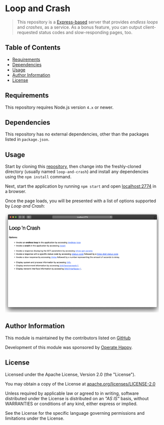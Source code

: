 # Loop and Crash

> This repository is a [Express-based](https://expressjs.com) server that provides _endless loops_ and _crashes_, as a service. As a bonus feature, you can output client-requested status codes and slow-responding pages, too.

## Table of Contents

- [Requirements](#requirements)
- [Dependencies](#dependencies)
- [Usage](#usage)
- [Author Information](#author-information)
- [License](#license)

## Requirements

This repository requires Node.js version `4.x` or newer.

## Dependencies

This repository has no external dependencies, other than the packages listed in `package.json`.

## Usage

Start by cloning this [repository](https://github.com/operatehappy/loop-and-crash), then change into the freshly-cloned directory (usually named  `loop-and-crash`) and install any dependencies using the `npm install` command.

Next, start the application by running `npm start` and open [localhost:2774](http://localhost:2774/) in a browser.

Once the page loads, you will be presented with a list of options supported by _Loop and Crash_:

![main screen of Loop and Crash](screenshot.png "main screen of Loop and Crash")

## Author Information

This module is maintained by the contributors listed on [GitHub](https://github.com/operatehappy/loop-and-crash/graphs/contributors)

Development of this module was sponsored by [Operate Happy](https://github.com/operatehappy).

## License

Licensed under the Apache License, Version 2.0 (the "License").

You may obtain a copy of the License at [apache.org/licenses/LICENSE-2.0](http://www.apache.org/licenses/LICENSE-2.0)

Unless required by applicable law or agreed to in writing, software distributed under the License is distributed on an _"AS IS"_ basis, without WARRANTIES or conditions of any kind, either express or implied.

See the License for the specific language governing permissions and limitations under the License.
